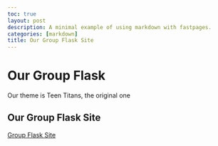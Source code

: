```yaml
---
toc: true
layout: post
description: A minimal example of using markdown with fastpages.
categories: [markdown]
title: Our Group Flask Site
---
```


# Our Group Flask
Our theme is Teen Titans, the original one

## Our Group Flask Site
[Group Flask Site](https://agenda.nighthawkcodescrums.gq/)
